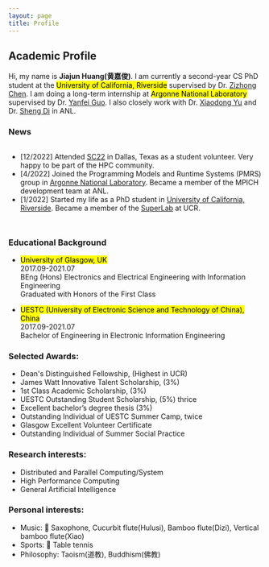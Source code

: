 ```yaml
---
layout: page
title: Profile
---
```


## Academic Profile
Hi, my name is **Jiajun Huang(黄嘉俊)**. I am currently a second-year CS PhD student at the <mark>University of California, Riverside</mark> supervised by Dr. [Zizhong Chen](https://www.cs.ucr.edu/~chen/superlab/people.html). I am doing a long-term internship at <mark>Argonne National Laboratory</mark> supervised by Dr. [Yanfei Guo](https://www.anl.gov/profile/yanfei-guo). I also closely work with Dr. [Xiaodong Yu](https://xiaodong-yu.github.io) and Dr. [Sheng Di](https://www.mcs.anl.gov/~shdi/) in ANL.

<h3>News</h3>
<div style="height: 160px; overflow: auto;">
<ul>
	<li>
		[12/2022] Attended <a href="https://sc22.supercomputing.org">SC22</a> in Dallas, Texas as a student volunteer. Very happy to be part of the HPC community.
	</li>
    <li>
        [4/2022] Joined the Programming Models and Runtime Systems (PMRS) group in <a href="https://www.anl.gov">Argonne National Laboratory</a>. Became a member of the MPICH development team at ANL. 
    </li>
    <li>
        [1/2022] Started my life as a PhD student in <a href="https://www.ucr.edu">University of California, Riverside</a>. Became a member of the <a href="https://www.cs.ucr.edu/~chen/superlab/index.html">SuperLab</a> at UCR. 
    </li>
</ul>
</div>

### Educational Background

* <mark>University of Glasgow, UK</mark>  
2017.09-2021.07  
BEng (Hons) Electronics and Electrical Engineering with Information Engineering  
Graduated with Honors of the First Class  

* <mark>UESTC (University of Electronic Science and Technology of China), China</mark>   
2017.09-2021.07    
Bachelor of Engineering in Electronic Information Engineering  

### Selected Awards:
- Dean's Distinguished Fellowship, (Highest in UCR) 
- James Watt Innovative Talent Scholarship, (3%)
- 1st Class Academic Scholarship, (3%)
- UESTC Outstanding Student Scholarship, (5%) thrice 
- Excellent bachelor’s degree thesis (3%)
- Outstanding Individual of UESTC Summer Camp, twice
- Glasgow Excellent Volunteer Certificate
- Outstanding Individual of Summer Social Practice 

### Research interests:
- Distributed and Parallel Computing/System
- High Performance Computing
- General Artificial Intelligence

### Personal interests:
- Music: 🎷 Saxophone, Cucurbit flute(Hulusi), Bamboo flute(Dizi), Vertical bamboo flute(Xiao)   
- Sports: 🏓 Table tennis
- Philosophy: Taoism(道教), Buddhism(佛教)
<script type='text/javascript' id='clustrmaps' src='//cdn.clustrmaps.com/map_v2.js?cl=000000&w=500&t=tt&d=RKFC0tf2HkUKuOKvsqRsBycAaOSTK6mnDby741hhPhI&co=ffffff&cmo=3acc3a&cmn=ff5353&ct=ffffff'></script>
